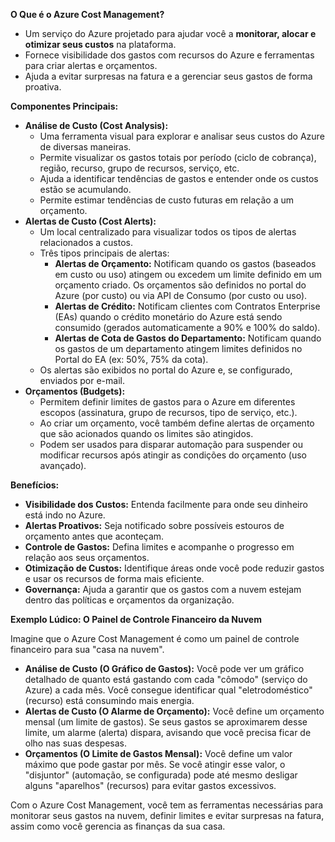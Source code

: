 **O Que é o Azure Cost Management?**

* Um serviço do Azure projetado para ajudar você a **monitorar, alocar e otimizar seus custos** na plataforma.
* Fornece visibilidade dos gastos com recursos do Azure e ferramentas para criar alertas e orçamentos.
* Ajuda a evitar surpresas na fatura e a gerenciar seus gastos de forma proativa.

**Componentes Principais:**

* **Análise de Custo (Cost Analysis):**
    * Uma ferramenta visual para explorar e analisar seus custos do Azure de diversas maneiras.
    * Permite visualizar os gastos totais por período (ciclo de cobrança), região, recurso, grupo de recursos, serviço, etc.
    * Ajuda a identificar tendências de gastos e entender onde os custos estão se acumulando.
    * Permite estimar tendências de custo futuras em relação a um orçamento.
* **Alertas de Custo (Cost Alerts):**
    * Um local centralizado para visualizar todos os tipos de alertas relacionados a custos.
    * Três tipos principais de alertas:
        * **Alertas de Orçamento:** Notificam quando os gastos (baseados em custo ou uso) atingem ou excedem um limite definido em um orçamento criado. Os orçamentos são definidos no portal do Azure (por custo) ou via API de Consumo (por custo ou uso).
        * **Alertas de Crédito:** Notificam clientes com Contratos Enterprise (EAs) quando o crédito monetário do Azure está sendo consumido (gerados automaticamente a 90% e 100% do saldo).
        * **Alertas de Cota de Gastos do Departamento:** Notificam quando os gastos de um departamento atingem limites definidos no Portal do EA (ex: 50%, 75% da cota).
    * Os alertas são exibidos no portal do Azure e, se configurado, enviados por e-mail.
* **Orçamentos (Budgets):**
    * Permitem definir limites de gastos para o Azure em diferentes escopos (assinatura, grupo de recursos, tipo de serviço, etc.).
    * Ao criar um orçamento, você também define alertas de orçamento que são acionados quando os limites são atingidos.
    * Podem ser usados para disparar automação para suspender ou modificar recursos após atingir as condições do orçamento (uso avançado).

**Benefícios:**

* **Visibilidade dos Custos:** Entenda facilmente para onde seu dinheiro está indo no Azure.
* **Alertas Proativos:** Seja notificado sobre possíveis estouros de orçamento antes que aconteçam.
* **Controle de Gastos:** Defina limites e acompanhe o progresso em relação aos seus orçamentos.
* **Otimização de Custos:** Identifique áreas onde você pode reduzir gastos e usar os recursos de forma mais eficiente.
* **Governança:** Ajuda a garantir que os gastos com a nuvem estejam dentro das políticas e orçamentos da organização.

**Exemplo Lúdico: O Painel de Controle Financeiro da Nuvem**

Imagine que o Azure Cost Management é como um painel de controle financeiro para sua "casa na nuvem".

* **Análise de Custo (O Gráfico de Gastos):** Você pode ver um gráfico detalhado de quanto está gastando com cada "cômodo" (serviço do Azure) a cada mês. Você consegue identificar qual "eletrodoméstico" (recurso) está consumindo mais energia.
* **Alertas de Custo (O Alarme de Orçamento):** Você define um orçamento mensal (um limite de gastos). Se seus gastos se aproximarem desse limite, um alarme (alerta) dispara, avisando que você precisa ficar de olho nas suas despesas.
* **Orçamentos (O Limite de Gastos Mensal):** Você define um valor máximo que pode gastar por mês. Se você atingir esse valor, o "disjuntor" (automação, se configurada) pode até mesmo desligar alguns "aparelhos" (recursos) para evitar gastos excessivos.

Com o Azure Cost Management, você tem as ferramentas necessárias para monitorar seus gastos na nuvem, definir limites e evitar surpresas na fatura, assim como você gerencia as finanças da sua casa.